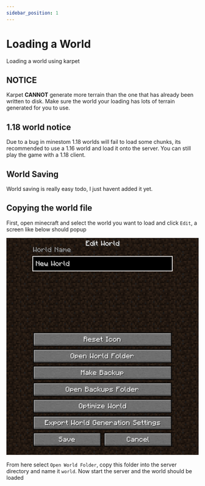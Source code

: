 ```yaml
---
sidebar_position: 1
---
```

# Loading a World
Loading a world using karpet


## NOTICE
Karpet **CANNOT** generate more terrain than the one that has already been written to disk. Make sure the world your loading has lots of terrain generated for you to use.

## 1.18 world notice
Due to a bug in minestom 1.18 worlds will fail to load some chunks, its recommended to use a 1.16 world and load it onto the server. You can still play the game with a 1.18 client.

## World Saving
World saving is really easy todo, I just havent added it yet.


## Copying the world file
First, open minecraft and select the world you want to load and click ```Edit```, a screen like below should popup

![Edit World](/img/worldoptions.png)

From here select ```Open World Folder```, copy this folder into the server directory and name it ```world```. Now start the server and the world should be loaded
